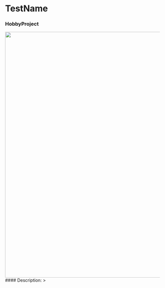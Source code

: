 # TestName
### HobbyProject

<img src="https://github.com/geroj12/TestProjektUnity6000.0.35f1/issues/3#issue-3160674204" width="800" />
#### Description:
> 
